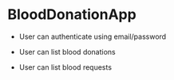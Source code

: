 # BloodDonationApp
- User can authenticate using email/password

- User can list blood donations

- User can list blood requests
